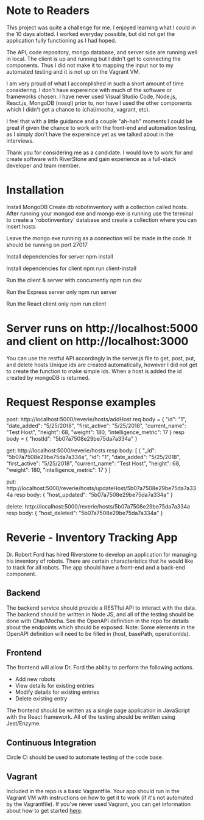 # Note to Readers
This project was quite a challenge for me. I enjoyed learning what I could in the 10 days alotted.
I worked everyday possible, but did not get the application fully functioning as I had hoped.

The API, code repository, mongo database, and server side are running well in local.
The client is up and running but I didn't get to connecting the components.
Thus I did not make it to mapping the input nor to my automated testing and it is not up on the Vagrant VM.

I am very proud of what I accomplished in such a short amount of time considering. I don't have expereince with much of the software  or frameworks chosen. I have never used Visual Studio Code, Node.js, React.js, MongoDB (nosql) prior to, nor have I used the other components which I didn't get a chance to (chai/mocha, vagrant, etc). 

I feel that with a little guidance and a couple "ah-hah" moments I could be great if given the chance to work with the front-end and automation testing, as I simply don't have the expereince yet as we talked about in the interviews.

Thank you for considering me as a candidate. I would love to work for and create software with RiverStone and gain experience as a full-stack developer and team member.

# Installation
Install MongoDB
Create db robotinventory with a collection called hosts.
After running your mongod exe and mongo exe is running use the terminal to
  create a 'robotinventory' database and create a collection where you can insert hosts

Leave the mongo.exe running as a connection will be made in the code. It should be running on port 27017

Install dependencies for server
npm install

Install dependencies for client
npm run client-install

Run the client & server with concurrently
npm run dev

Run the Express server only
npm run server

Run the React client only
npm run client

# Server runs on http://localhost:5000 and client on http://localhost:3000
You can use the restful API accordingly in the server.js file to get, post, put, and delete hosts
Unique ids are created automatically, however I did not get to create the function to make simple ids.
When a host is added the id created by mongoDB is returned.

# Request Response examples
post: http://localhost:5000/reverie/hosts/addHost
req body = {
        "id": "1",
        "date_added": "5/25/2018",
        "first_active": "5/25/2018",
        "current_name": "Test Host",
        "height": 68,
        "weight": 180,
        "intelligence_metric": 17
    }
resp body = {
    "hostId": "5b07a7508e29be75da7a334a"
}

get: http://localhost:5000/reverie/hosts
resp body: [ {
        "_id": "5b07a7508e29be75da7a334a",
        "id": "1",
        "date_added": "5/25/2018",
        "first_active": "5/25/2018",
        "current_name": "Test Host",
        "height": 68,
        "weight": 180,
        "intelligence_metric": 17
    } ]

put: http://localhost:5000/reverie/hosts/updateHost/5b07a7508e29be75da7a334a
resp body: {
    "host_updated": "5b07a7508e29be75da7a334a"
}

delete: http://localhost:5000/reverie/hosts/5b07a7508e29be75da7a334a
resp body: {
    "host_deleted": "5b07a7508e29be75da7a334a"
}

# Reverie - Inventory Tracking App

Dr. Robert Ford has hired Riverstone to develop an application for
managing his inventory of robots. There are certain characteristics that he
would like to track for all robots. The app should have a front-end and a
back-end component.

## Backend

The backend service should provide a RESTful API to interact with the data.
The backend should be written in Node JS, and all of the testing should be done
with Chai/Mocha. See the OpenAPI definition in the repo for details about the
endpoints which should be exposed. Note: Some elements in the OpenAPI definition
will need to be filled in (host, basePath, operationIds). 


## Frontend

The frontend will allow Dr. Ford the ability to perform the following actions.

* Add new robots
* View details for existing entries
* Modify details for existing entries
* Delete existing entry

The frontend should be written as a single page application in JavaScript with
the React framework. All of the testing should be written using Jest/Enzyme.


## Continuous Integration

Circle CI should be used to automate testing of the code base.


## Vagrant

Included in the repo is a basic Vagrantfile. Your app should run in the Vagrant
VM with instructions on how to get it to work (if it's not automated by the
Vagrantfile). If you've never used Vagrant, you can get information about how
to get started [here](https://www.vagrantup.com/intro/getting-started/).
